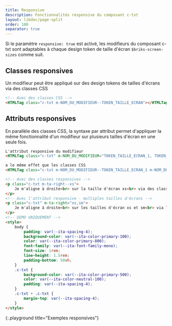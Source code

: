 ```yaml
---
title: Responsive
description: Fonctionnalités responsive du composant c-txt
layout: libdoc/page-split
order: 100
separator: true
---
```

Si le paramètre `responsive: true` est activé, les modifieurs du composant c-txt sont adaptables à chaque design token de taille d'écran `$briks-screen-sizes` comme suit.

## Classes responsives

Un modifieur peut être appliqué sur des design tokens de tailles d'écrans via des classes CSS

```html
<!-- Avec des classes CSS -->
<HTMLTag class="c-txt m-NOM_DU_MODIFIEUR--TOKEN_TAILLE_ECRAN"></HTMLTag>
```

## Attributs responsives

En parallèle des classes CSS, la syntaxe par attribut permet d'appliquer la même fonctionnalité d'un modifieur sur plusieurs tailles d'écran en une seule fois.

```html
L'attribut responsive du modifieur
<HTMLTag class="c-txt" m-NOM_DU_MODIFIEUR="TOKEN_TAILLE_ECRAN_1, TOKEN_TAILLE_ECRAN_2, TOKEN_TAILLE_ECRAN_3"></HTMLTag>

a le même effet que les classes CSS
<HTMLTag class="c-txt m-NOM_DU_MODIFIEUR--TOKEN_TAILLE_ECRAN_1 m-NOM_DU_MODIFIEUR--TOKEN_TAILLE_ECRAN_2 m-NOM_DU_MODIFIEUR--TOKEN_TAILLE_ECRAN_3"></HTMLTag>
```

```html
<!-- Avec des classes responsives -->
<p class="c-txt m-ta-right--xs">
    Je m'aligne à droite<br> sur la taille d'écran xs<br> via des classes CSS.</div>
</p>
<!-- Avec l'attribut responsive - multiples tailles d'écrans -->
<p class="c-txt" m-ta-right="xs,sm">
    Je m'aligne à droite<br> sur les tailles d'écran xs et sm<br> via l'attribut responsive.</div>
</p>
<!-- DEMO UNIQUEMENT -->
<style>
    body {
        padding: var(--ita-spacing-4);
        background-color: var(--ita-color-primary-100);
        color: var(--ita-color-primary-800);
        font-family: var(--ita-font-family-mono);
        font-size: 1rem;
        line-height: 1.5rem;
        padding-bottom: 50vh;
    }
    .c-txt {
        background-color: var(--ita-color-primary-500);
        color: var(--ita-color-neutral-100);
        padding: var(--ita-spacing-4);
    }
    .c-txt + .c-txt {
        margin-top: var(--ita-spacing-4);
    }
</style>
```
{:.playground title="Exemples responsives"}